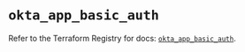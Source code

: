 # `okta_app_basic_auth`

Refer to the Terraform Registry for docs: [`okta_app_basic_auth`](https://registry.terraform.io/providers/okta/okta/4.13.1/docs/resources/app_basic_auth).
